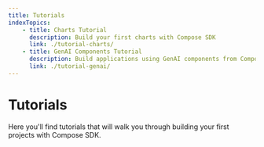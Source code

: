```yaml
---
title: Tutorials
indexTopics:
    - title: Charts Tutorial
      description: Build your first charts with Compose SDK
      link: ./tutorial-charts/
    - title: GenAI Components Tutorial
      description: Build applications using GenAI components from Compose SDK
      link: ./tutorial-genai/
---
```


# Tutorials

Here you'll find tutorials that will walk you through building your first projects with Compose SDK.

<SectionIndex />
